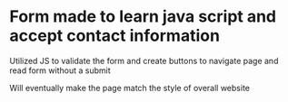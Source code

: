 # Form made to learn java script and accept contact information

Utilized JS to validate the form and create buttons to navigate page and read form without a submit

Will eventually make the page match the style of overall website